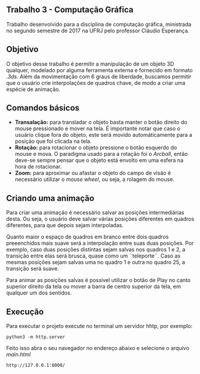 ## Trabalho 3 - Computação Gráfica

Trabalho desenvolvido para a disciplina de computação gráfica, ministrada no segundo semestre de 2017 na UFRJ pelo professor Cláudio Esperança.

## Objetivo

O objetivo desse trabalho é permitir a manipulação de um objeto 3D qualquer, modelado por alguma ferramenta externa e fornecido em formato *.3ds*. Além da movimentação com 6 graus de liberdade, buscamos permitir que o usuário crie interpolações de quadros chave, de modo a criar uma espécie de animação.

## Comandos básicos
- **Transalação:** para transladar o objeto basta manter o botão direito do mouse pressionado e mover na tela. É importante notar que caso o usuário clique fora do objeto, este será movido automáticamente para a posição que foi clicada na tela.
- **Rotação:** para rotacionar o objeto pressione o botão esquerdo do mouse e mova. O paradigma usado para a rotação foi o *Arcball*, então deve-se sempre pensar que o objeto está envolto em uma esfera na hora de rotacionar.
- **Zoom:** para aproximar ou afastar o objeto do campo de visão é necessário utilizar o *mouse wheel*, ou seja, a rolagem do mouse.

## Criando uma animação

Para criar uma animação é necessário salvar as posições intermediárias desta. Ou seja, o usuário deve salvar várias posições diferentes em quadros diferentes, para que depois sejam interpoladas.

Quanto maior o espaço de quadros em branco entre dois quadros preeenchidos mais suave será a interpolação entre suas duas posições. Por exemplo, caso duas posições distintas sejam salvas nos quadros 1 e 2, a transição entre elas será brusca, quase como um ¨teleporte¨. Caso as mesmas posições sejam salvas uma no quadro 1 e outra no quadro 25, a transição será suave.

Para animar as posições salvas é possível utilizar o botão de Play no canto superior direito da tela ou mover a barra de centro superior da tela, em qualquer um dos sentidos.


## Execução

Para executar o projeto execute no terminal um servidor hhtp, por exemplo:

```
python3 -m http.server
```

Feito isso abra o seu navegador no endereço abaixo e selecione o arquivo *main.html*

```
http://127.0.0.1:8000/
```